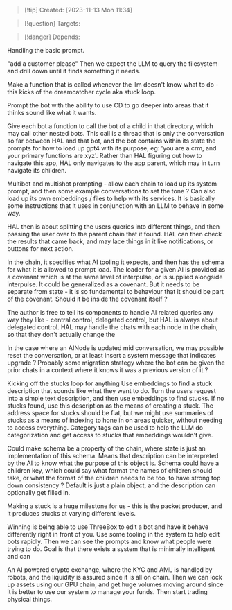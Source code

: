 
>[!tip] Created: [2023-11-13 Mon 11:34]

>[!question] Targets: 

>[!danger] Depends: 

Handling the basic prompt.

"add a customer please"
Then we expect the LLM to query the filesystem and drill down until it finds something it needs.

Make a function that is called whenever the llm doesn't know what to do - this kicks of the dreamcatcher cycle aka stuck loop.

Prompt the bot with the ability to use CD to go deeper into areas that it thinks sound like what it wants.

Give each bot a function to call the bot of a child in that directory, which may call other nested bots.  This call is a thread that is only the conversation so far between HAL and that bot, and the bot contains within its state the prompts for how to load up gpt4 with its purpose, eg: 'you are a crm, and your primary functions are xyz'.  Rather than HAL figuring out how to navigate this app, HAL only navigates to the app parent, which may in turn navigate its children.

Multibot and multishot prompting - allow each chain to load up its system prompt, and then some example conversations to set the tone ?  Can also load up its own embeddings / files to help with its services.  It is basically some instructions that it uses in conjunction with an LLM to behave in some way.

HAL then is about splitting the users queries into different things, and then passing the user over to the parent chain that it found.  HAL can then check the results that came back, and may lace things in it like notifications, or buttons for next action.

In the chain, it specifies what AI tooling it expects, and then has the schema for what it is allowed to prompt load.  The loader for a given AI is provided as a covenant which is at the same level of interpulse, or is supplied alongside interpulse.  It could be generalized as a covenant.  But it needs to be separate from state - it is so fundamental to behaviour that it should be part of the covenant.
Should it be inside the covenant itself ?

The author is free to tell its components to handle AI related queries any way they like - central control, delegated control, but HAL is always about delegated control.
HAL may handle the chats with each node in the chain, so that they don't actually change the

In the case where an AINode is updated mid conversation, we may possible reset the conversation, or at least insert a system message that indicates upgrade ?  Probably some migration strategy where the bot can be given the prior chats in a context where it knows it was a previous version of it ?



Kicking off the stucks loop for anything
Use embeddings to find a stuck description that sounds like what they want to do.
Turn the users request into a simple text description, and then use embeddings to find stucks.
If no stucks found, use this description as the means of creating a stuck.
The address space for stucks should be flat, but we might use summaries of stucks as a means of indexing to hone in on areas quicker, without needing to access everything.
Category tags can be used to help the LLM do categorization and get access to stucks that embeddings wouldn't give.

Could make schema be a property of the chain, where state is just an implementation of this schema.  Means that description can be interpreted by the AI to know what the purpose of this object is.  Schema could have a children key, which could say what format the names of children should take, or what the format of the children needs to be too, to have strong top down consistency ?
Default is just a plain object, and the description can optionally get filled in.

Making a stuck is a huge milestone for us - this is the packet producer, and it produces stucks at varying different levels.

Winning is being able to use ThreeBox to edit a bot and have it behave differently right in front of you.  Use some tooling in the system to help edit bots rapidly.  Then we can see the prompts and know what people were trying to do.  Goal is that there exists a system that is minimally intelligent and can 

An AI powered crypto exchange, where the KYC and AML is handled by robots, and the liquidity is assured since it is all on chain.  Then we can lock up assets using our GPU chain, and get huge volumes moving around since it is better to use our system to manage your funds.  Then start trading physical things.